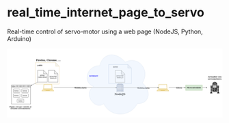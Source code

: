 # real_time_internet_page_to_servo
Real-time control of servo-motor using a web page (NodeJS, Python, Arduino)

![](images/controlando_servo_2.png)
